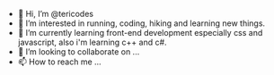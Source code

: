- 👋 Hi, I’m @tericodes
- 👀 I’m interested in running, coding, hiking and learning new things.
- 🌱 I’m currently learning front-end development especially css and javascript, also i'm learning c++ and c#.
- 💞️ I’m looking to collaborate on ...
- 📫 How to reach me ...

<!---
tericodes/tericodes is a ✨ special ✨ repository because its `README.md` (this file) appears on your GitHub profile.
You can click the Preview link to take a look at your changes.
--->
